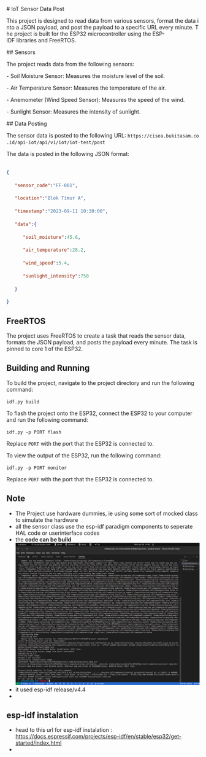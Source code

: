 # IoT Sensor Data Post

This project is designed to read data from various sensors, format the data into a JSON payload, and post the payload to a specific URL every minute. The project is built for the ESP32 microcontroller using the ESP-IDF libraries and FreeRTOS.

## Sensors

The project reads data from the following sensors:

- Soil Moisture Sensor: Measures the moisture level of the soil.

- Air Temperature Sensor: Measures the temperature of the air.

- Anemometer (Wind Speed Sensor): Measures the speed of the wind.

- Sunlight Sensor: Measures the intensity of sunlight.

## Data Posting

The sensor data is posted to the following URL: `https://cisea.bukitasam.co.id/api-iot/api/v1/iot/iot-test/post`

The data is posted in the following JSON format:

```json

{

   "sensor_code":"FF-001",

   "location":"Blok Timur A",

   "timestamp":"2023-09-11 10:30:00",

   "data":{

      "soil_moisture":45.6,

      "air_temperature":28.2,

      "wind_speed":5.4,

      "sunlight_intensity":750

   }

}
```

## FreeRTOS

The project uses FreeRTOS to create a task that reads the sensor data, formats the JSON payload, and posts the payload every minute. The task is pinned to core 1 of the ESP32.

## Building and Running

To build the project, navigate to the project directory and run the following command:

`idf.py build`

To flash the project onto the ESP32, connect the ESP32 to your computer and run the following command:

`idf.py -p PORT flash`

Replace `PORT` with the port that the ESP32 is connected to.

To view the output of the ESP32, run the following command:

`idf.py -p PORT monitor`

Replace `PORT` with the port that the ESP32 is connected to.

## Note

- The Project use hardware dummies, ie using some sort of mocked class to simulate the hardware
- all the sensor class use the esp-idf paradigm components to seperate HAL code or userinterface codes
- the **code can be build** ![can_be_build.png](./can_be_build.png)
- it used esp-idf release/v4.4
- 

## esp-idf instalation
- head to this url for esp-idf instalation : https://docs.espressif.com/projects/esp-idf/en/stable/esp32/get-started/index.html
- 